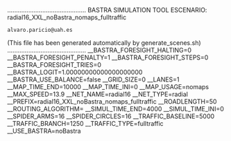 .............................................
    BASTRA SIMULATION TOOL
    ESCENARIO: radial16_XXL_noBastra_nomaps_fulltraffic

    alvaro.paricio@uah.es
(This file has been generated automatically by generate_scenes.sh)
.............................................
__BASTRA_FORESIGHT_HALTING=0
__BASTRA_FORESIGHT_PENALTY=1
__BASTRA_FORESIGHT_STEPS=0
__BASTRA_FORESIGHT_TRIES=0
__BASTRA_LOGIT=1.00000000000000000000
__BASTRA_USE_BALANCE=false
__GRID_SIZE=0
__LANES=1
__MAP_TIME_END=10000
__MAP_TIME_INI=0
__MAP_USAGE=nomaps
__MAX_SPEED=13.9
__NET_NAME=radial16
__NET_TYPE=radial
__PREFIX=radial16_XXL_noBastra_nomaps_fulltraffic
__ROADLENGTH=50
__ROUTING_ALGORITHM=
__SIMUL_TIME_END=4000
__SIMUL_TIME_INI=0
__SPIDER_ARMS=16
__SPIDER_CIRCLES=16
__TRAFFIC_BASELINE=5000
__TRAFFIC_BRANCH=1250
__TRAFFIC_TYPE=fulltraffic
__USE_BASTRA=noBastra

